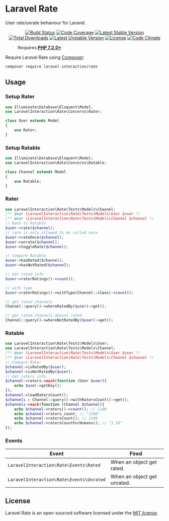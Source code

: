 # Laravel Rate

User rate/unrate behaviour for Laravel.

<p align="center">
<a href="https://github.com/laravel-interaction/rate/actions"><img src="https://github.com/laravel-interaction/rate/workflows/tests/badge.svg" alt="Build Status"></a>
<a href="https://codecov.io/gh/laravel-interaction/rate"><img src="https://codecov.io/gh/laravel-interaction/rate/branch/master/graph/badge.svg" alt="Code Coverage" /></a>
<a href="https://packagist.org/packages/laravel-interaction/rate"><img src="https://poser.pugx.org/laravel-interaction/rate/v/stable.svg" alt="Latest Stable Version"></a>
<a href="https://packagist.org/packages/laravel-interaction/rate"><img src="https://poser.pugx.org/laravel-interaction/rate/downloads" alt="Total Downloads"></a>
<a href="https://packagist.org/packages/laravel-interaction/rate"><img src="https://poser.pugx.org/laravel-interaction/rate/v/unstable.svg" alt="Latest Unstable Version"></a>
<a href="https://packagist.org/packages/laravel-interaction/rate"><img src="https://poser.pugx.org/laravel-interaction/rate/license" alt="License"></a>
<a href="https://codeclimate.com/github/laravel-interaction/rate/maintainability"><img src="https://api.codeclimate.com/v1/badges/3055ce4ae05e0dc12116/maintainability" alt="Code Climate" /></a>
</p>

> **Requires [PHP 7.2.0+](https://php.net/releases/)**

Require Laravel Rate using [Composer](https://getcomposer.org):

```bash
composer require laravel-interaction/rate
```

## Usage

### Setup Rater

```php
use Illuminate\Database\Eloquent\Model;
use LaravelInteraction\Rate\Concerns\Rater;

class User extends Model
{
    use Rater;
}
```

### Setup Ratable

```php
use Illuminate\Database\Eloquent\Model;
use LaravelInteraction\Rate\Concerns\Ratable;

class Channel extends Model
{
    use Ratable;
}
```

### Rater

```php
use LaravelInteraction\Rate\Tests\Models\Channel;
/** @var \LaravelInteraction\Rate\Tests\Models\User $user */
/** @var \LaravelInteraction\Rate\Tests\Models\Channel $channel */
// Rate to Ratable
$user->rate($channel);
// rate is only allowed to be called once
$user->rateOnce($channel);
$user->unrate($channel);
$user->toggleRate($channel);

// Compare Ratable
$user->hasRated($channel);
$user->hasNotRated($channel);

// Get rated info
$user->raterRatings()->count(); 

// with type
$user->raterRatings()->withType(Channel::class)->count(); 

// get rated channels
Channel::query()->whereRatedBy($user)->get();

// get rated channels doesnt rated
Channel::query()->whereNotRatedBy($user)->get();
```

### Ratable

```php
use LaravelInteraction\Rate\Tests\Models\User;
use LaravelInteraction\Rate\Tests\Models\Channel;
/** @var \LaravelInteraction\Rate\Tests\Models\User $user */
/** @var \LaravelInteraction\Rate\Tests\Models\Channel $channel */
// Compare Rater
$channel->isRatedBy($user); 
$channel->isNotRatedBy($user);
// Get raters info
$channel->raters->each(function (User $user){
    echo $user->getKey();
});
$channel->loadRatersCount();
$channels = Channel::query()->withRatersCount()->get();
$channels->each(function (Channel $channel){
    echo $channel->raters()->count(); // 1100
    echo $channel->raters_count; // "1100"
    echo $channel->ratersCount(); // 1100
    echo $channel->ratersCountForHumans(); // "1.1K"
});
```

### Events

| Event | Fired |
| --- | --- |
| `LaravelInteraction\Rate\Events\Rated` | When an object get rated. |
| `LaravelInteraction\Rate\Events\Unrated` | When an object get unrated. |

## License

Laravel Rate is an open-sourced software licensed under the [MIT license](LICENSE).
